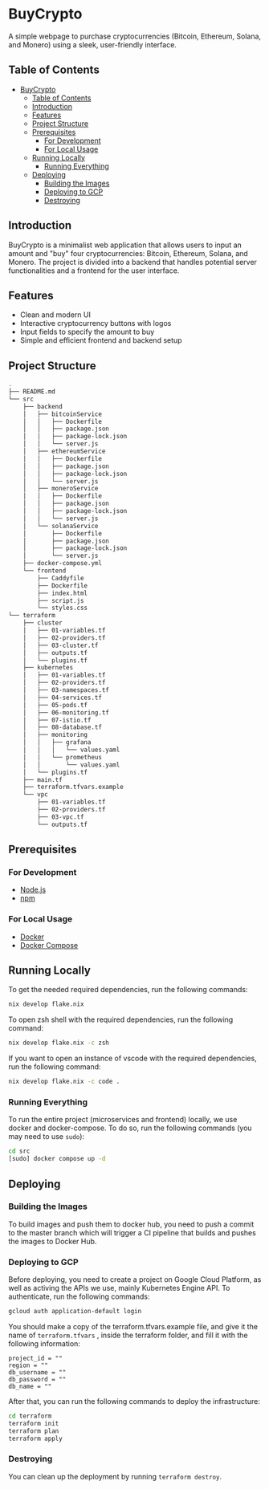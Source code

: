 # BuyCrypto

A simple webpage to purchase cryptocurrencies (Bitcoin, Ethereum, Solana, and Monero) using a sleek, user-friendly interface.

## Table of Contents

- [BuyCrypto](#buycrypto)
  - [Table of Contents](#table-of-contents)
  - [Introduction](#introduction)
  - [Features](#features)
  - [Project Structure](#project-structure)
  - [Prerequisites](#prerequisites)
    - [For Development](#for-development)
    - [For Local Usage](#for-local-usage)
  - [Running Locally](#running-locally)
    - [Running Everything](#running-everything)
  - [Deploying](#deploying)
    - [Building the Images](#building-the-images)
    - [Deploying to GCP](#deploying-to-gcp)
    - [Destroying](#destroying)

## Introduction

BuyCrypto is a minimalist web application that allows users to input an amount and "buy" four cryptocurrencies: Bitcoin, Ethereum, Solana, and Monero. The project is divided into a backend that handles potential server functionalities and a frontend for the user interface.

## Features

- Clean and modern UI
- Interactive cryptocurrency buttons with logos
- Input fields to specify the amount to buy
- Simple and efficient frontend and backend setup

## Project Structure

```bash
.
├── README.md
└── src
    ├── backend
    │   ├── bitcoinService
    │   │   ├── Dockerfile
    │   │   ├── package.json
    │   │   ├── package-lock.json
    │   │   └── server.js
    │   ├── ethereumService
    │   │   ├── Dockerfile
    │   │   ├── package.json
    │   │   ├── package-lock.json
    │   │   └── server.js
    │   ├── moneroService
    │   │   ├── Dockerfile
    │   │   ├── package.json
    │   │   ├── package-lock.json
    │   │   └── server.js
    │   └── solanaService
    │       ├── Dockerfile
    │       ├── package.json
    │       ├── package-lock.json
    │       └── server.js
    ├── docker-compose.yml
    └── frontend
        ├── Caddyfile
        ├── Dockerfile
        ├── index.html
        ├── script.js
        └── styles.css
└── terraform
    ├── cluster
    │   ├── 01-variables.tf
    │   ├── 02-providers.tf
    │   ├── 03-cluster.tf
    │   ├── outputs.tf
    │   └── plugins.tf
    ├── kubernetes
    │   ├── 01-variables.tf
    │   ├── 02-providers.tf
    │   ├── 03-namespaces.tf
    │   ├── 04-services.tf
    │   ├── 05-pods.tf
    │   ├── 06-monitoring.tf
    │   ├── 07-istio.tf
    │   ├── 08-database.tf
    │   ├── monitoring
    │   │   ├── grafana
    │   │   │   └── values.yaml
    │   │   └── prometheus
    │   │       └── values.yaml
    │   └── plugins.tf
    ├── main.tf
    ├── terraform.tfvars.example
    └── vpc
        ├── 01-variables.tf
        ├── 02-providers.tf
        ├── 03-vpc.tf
        └── outputs.tf
```

## Prerequisites

### For Development

- [Node.js](https://nodejs.org/en/download/)
- [npm](https://www.npmjs.com/get-npm)

### For Local Usage

 - [Docker](https://docs.docker.com/get-docker/)
 - [Docker Compose](https://docs.docker.com/compose/install/)


## Running Locally

To get the needed required dependencies, run the following commands:

```bash
nix develop flake.nix
```

To open zsh shell with the required dependencies, run the following command:

```bash
nix develop flake.nix -c zsh
```

If you want to open an instance of vscode with the required dependencies, run the following command:

```bash
nix develop flake.nix -c code .
```

### Running Everything

To run the entire project (microservices and frontend) locally, we use docker and docker-compose. To do so, run the following commands (you may need to use `sudo`):

```bash
cd src
[sudo] docker compose up -d
```

## Deploying
### Building the Images
To build images and push them to docker hub, you need to push a commit to the master branch which will trigger a CI pipeline that builds and pushes the images to Docker Hub.

### Deploying to GCP
Before deploying, you need to create a project on Google Cloud Platform, as well as activing the APIs we use, mainly Kubernetes Engine API.
To authenticate, run the following commands:

``` sh
gcloud auth application-default login
```

You should make a copy of the terraform.tfvars.example file, and give it the name of `terraform.tfvars` , inside the terraform folder, and fill it with the following information:

```shell
project_id = ""
region = ""
db_username = ""
db_password = ""
db_name = ""
```

After that, you can run the following commands to deploy the infrastructure:

``` sh
cd terraform
terraform init
terraform plan
terraform apply
```

### Destroying
You can clean up the deployment by running `terraform destroy`. 